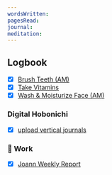 ```yaml
---
wordsWritten: 
pagesRead: 
journal: 
meditation:
---
```



## Logbook
- [x] [Brush Teeth (AM)](things:///show?id=Pjj16eXQKdYzha5jS81BeL)
- [x] [Take Vitamins](things:///show?id=CprbcHxAiYB3j1Y1u7A6xK)
- [x] [Wash & Moisturize Face (AM)](things:///show?id=XNC5zZHEh2oHer8BRVgzdh)

### Digital Hobonichi
- [x] [upload vertical journals](things:///show?id=9Ey8ti1pmXdCDNRpVb7LUU)

### 💼 Work
- [x] [Joann Weekly Report](things:///show?id=BjF9JQr7taijuLaivXVEXF)